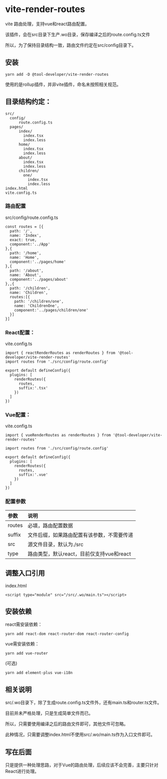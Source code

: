 # vite-render-routes
vite 路由处理，支持vue和react路由配置。

该插件，会在src目录下生产.wo目录，保存编译之后的route.config.ts文件

所以，为了保持目录结构一致，路由文件约定在src/config目录下。


## 安装
```
yarn add -D @tool-developer/vite-render-routes
```
使用的是rollup插件，并非vite插件，命名未按照相关规范。


## 目录结构约定：
```
src/
  config/
      route.config.ts
  pages/
      index/
        index.tsx
        index.less
      home/
        index.tsx
        index.less
      about/
        index.tsx
        index.less
      children/
        one/
          index.tsx
          index.less
index.html
vite.config.ts              
```

### 路由配置
src/config/route.config.ts
```
const routes = [{
  path: '/',
  name: 'Index',
  exact: true,
  component:'../App'
},{
  path: '/home',
  name: 'Home',
  component:'../pages/home'
},{
  path: '/about',
  name: 'About',
  component:'../pages/about'
},,{
  path: '/children',
  name: 'Children',
  routes:[{
    path: '/children/one',
    name: 'ChildrenOne',
    component:'../pages/children/one'
  }]
}]
```
### React配置：

vite.config.ts
```
import { reactRenderRoutes as renderRoutes } from '@tool-developer/vite-render-routes'
import routes from './src/config/route.config'

export default defineConfig({
  plugins: [
    renderRoutes({
      routes,
      suffix:'.tsx'
    })
  ]
})

```
### Vue配置：

vite.config.ts
```
import { vueRenderRoutes as renderRoutes } from '@tool-developer/vite-render-routes'

import routes from './src/config/route.config'

export default defineConfig({
  plugins: [
    renderRoutes({
      routes,
      suffix:'.vue'
    })
  ]
})
```
### 配置参数
| 参数	| 说明 | 
| :-- | :-- | 
| routes	| 必填，路由配置数据 | 
| suffix	| 文件后缀，如果路由配置有该参数，不需要传递 | 
| src	| 源文件目录，默认为./src | 
| type	| 路由类型，默认react，目前仅支持vue和react | 


## 调整入口引用
index.html
```
<script type="module" src="/src/.wo/main.ts"></script>
```

## 安装依赖
react需安装依赖：
```
yarn add react-dom react-router-dom react-router-config
```
vue需安装依赖：
```
yarn add vue-router 
```
(可选)
```
yarn add element-plus vue-i18n
```

## 相关说明
src/.wo目录下，除了生成route.config.ts文件外，还有main.ts和router.ts文件。

目前并未严格处理，只是生成简单文件而已。

所以，只需要使用编译之后的路由文件即可，其他文件可忽略。

此种情况，只需要调整index.html不使用src/.wo/main.ts作为入口文件即可。

## 写在后面

只是提供一种处理思路，对于Vue的路由处理，后续应该不会完善，主要只针对React进行处理。